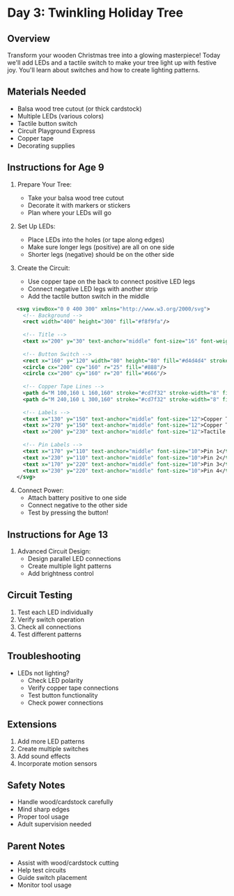 # Day 3: Twinkling Holiday Tree

## Overview
Transform your wooden Christmas tree into a glowing masterpiece! Today we'll add LEDs and a tactile switch to make your tree light up with festive joy. You'll learn about switches and how to create lighting patterns.

## Materials Needed
- Balsa wood tree cutout (or thick cardstock)
- Multiple LEDs (various colors)
- Tactile button switch
- Circuit Playground Express
- Copper tape
- Decorating supplies

## Instructions for Age 9

1. Prepare Your Tree:
   - Take your balsa wood tree cutout
   - Decorate it with markers or stickers
   - Plan where your LEDs will go

2. Set Up LEDs:
   - Place LEDs into the holes (or tape along edges)
   - Make sure longer legs (positive) are all on one side
   - Shorter legs (negative) should be on the other side

3. Create the Circuit:
   - Use copper tape on the back to connect positive LED legs
   - Connect negative LED legs with another strip
   - Add the tactile button switch in the middle

```svg
   <svg viewBox="0 0 400 300" xmlns="http://www.w3.org/2000/svg">
     <!-- Background -->
     <rect width="400" height="300" fill="#f8f9fa"/>
     
     <!-- Title -->
     <text x="200" y="30" text-anchor="middle" font-size="16" font-weight="bold">Tactile Button Switch Connection</text>
     
     <!-- Button Switch -->
     <rect x="160" y="120" width="80" height="80" fill="#d4d4d4" stroke="#333" stroke-width="2"/>
     <circle cx="200" cy="160" r="25" fill="#888"/>
     <circle cx="200" cy="160" r="20" fill="#666"/>
     
     <!-- Copper Tape Lines -->
     <path d="M 100,160 L 160,160" stroke="#cd7f32" stroke-width="8" fill="none"/>
     <path d="M 240,160 L 300,160" stroke="#cd7f32" stroke-width="8" fill="none"/>
     
     <!-- Labels -->
     <text x="130" y="150" text-anchor="middle" font-size="12">Copper Tape</text>
     <text x="270" y="150" text-anchor="middle" font-size="12">Copper Tape</text>
     <text x="200" y="230" text-anchor="middle" font-size="12">Tactile Button</text>
     
     <!-- Pin Labels -->
     <text x="170" y="110" text-anchor="middle" font-size="10">Pin 1</text>
     <text x="230" y="110" text-anchor="middle" font-size="10">Pin 2</text>
     <text x="170" y="220" text-anchor="middle" font-size="10">Pin 3</text>
     <text x="230" y="220" text-anchor="middle" font-size="10">Pin 4</text>
   </svg>
```

4. Connect Power:
   - Attach battery positive to one side
   - Connect negative to the other side
   - Test by pressing the button!

## Instructions for Age 13

1. Advanced Circuit Design:
   - Design parallel LED connections
   - Create multiple light patterns
   - Add brightness control

## Circuit Testing
1. Test each LED individually
2. Verify switch operation
3. Check all connections
4. Test different patterns

## Troubleshooting
- LEDs not lighting?
  - Check LED polarity
  - Verify copper tape connections
  - Test button functionality
  - Check power connections

## Extensions
1. Add more LED patterns
2. Create multiple switches
3. Add sound effects
4. Incorporate motion sensors

## Safety Notes
- Handle wood/cardstock carefully
- Mind sharp edges
- Proper tool usage
- Adult supervision needed

## Parent Notes
- Assist with wood/cardstock cutting
- Help test circuits
- Guide switch placement
- Monitor tool usage
